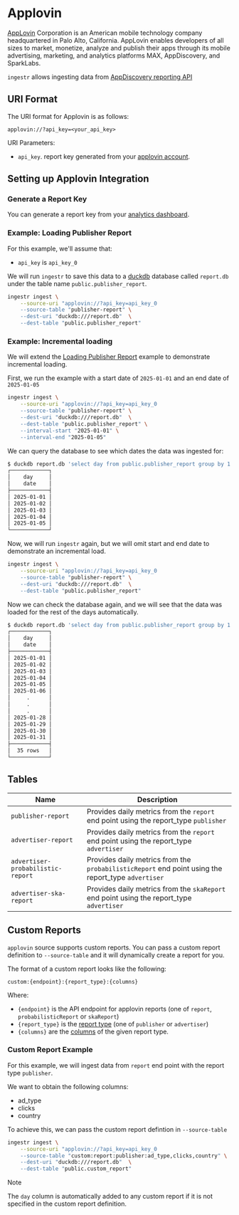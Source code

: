 # Applovin
[AppLovin](https://www.applovin.com/) Corporation is an American mobile technology company headquartered in Palo Alto, California. AppLovin enables developers of all sizes to market, monetize, analyze and publish their apps through its mobile advertising, marketing, and analytics platforms MAX, AppDiscovery, and SparkLabs.

`ingestr` allows ingesting data from [AppDiscovery reporting API](https://developers.applovin.com/en/app-discovery/api/reporting-api/)

## URI Format

The URI format for Applovin is as follows:
```
applovin://?api_key=<your_api_key>
```

URI Parameters:
* `api_key`. report key generated from your [applovin account](https://www.applovin.com/analytics#keys).

## Setting up Applovin Integration

### Generate a Report Key
You can generate a report key from your [analytics dashboard](https://www.applovin.com/analytics#keys).

### Example: Loading Publisher Report

For this example, we'll assume that:
* `api_key` is `api_key_0`

We will run `ingestr` to save this data to a [duckdb](https://duckdb.org/) database called `report.db` under the table name `public.publisher_report`.

```sh
ingestr ingest \
    --source-uri "applovin://?api_key=api_key_0
    --source-table "publisher-report" \
    --dest-uri "duckdb:///report.db"  \
    --dest-table "public.publisher_report" 
```

### Example: Incremental loading

We will extend the [Loading Publisher Report](#example-loading-publisher-report) example to demonstrate incremental loading.

First, we run the example with a start date of `2025-01-01` and an end date of `2025-01-05`

```sh
ingestr ingest \
    --source-uri "applovin://?api_key=api_key_0
    --source-table "publisher-report" \
    --dest-uri "duckdb:///report.db"  \
    --dest-table "public.publisher_report" \
    --interval-start "2025-01-01" \
    --interval-end "2025-01-05" 
```

We can query the database to see which dates the data was ingested for:

```sh
$ duckdb report.db 'select day from public.publisher_report group by 1'
┌────────────┐
│    day     │
│    date    │
├────────────┤
│ 2025-01-01 │
│ 2025-01-02 │
│ 2025-01-03 │
│ 2025-01-04 │
│ 2025-01-05 │
└────────────┘
```
Now, we will run `ingestr` again, but we will omit start and end date to demonstrate an incremental load.

```sh
ingestr ingest \
    --source-uri "applovin://?api_key=api_key_0
    --source-table "publisher-report" \
    --dest-uri "duckdb:///report.db"  \
    --dest-table "public.publisher_report" 
```

Now we can check the database again, and we will see that the data was loaded for the rest of the days automatically.
```sh
$ duckdb report.db 'select day from public.publisher_report group by 1'
┌────────────┐
│    day     │
│    date    │
├────────────┤
│ 2025-01-01 │
│ 2025-01-02 │
│ 2025-01-03 │
│ 2025-01-04 │
│ 2025-01-05 │
│ 2025-01-06 │
│     .      │
│     .      │
│     .      │
│ 2025-01-28 │
│ 2025-01-29 │
│ 2025-01-30 │
│ 2025-01-31 │
├────────────┤
│  35 rows   │
└────────────┘
```

## Tables

| Name | Description |
| --- | --- |
| `publisher-report` | Provides daily metrics from the `report` end point using the report_type `publisher` |
| `advertiser-report` | Provides daily metrics from the `report` end point using the report_type `advertiser`|
| `advertiser-probabilistic-report` | Provides daily metrics from the `probabilisticReport` end point using the report_type `advertiser` |
| `advertiser-ska-report` | Provides daily metrics from the `skaReport` end point using the report_type `advertiser` |

## Custom Reports

`applovin` source supports custom reports. You can pass a custom report definition to `--source-table` and it will dynamically create a report for you.

The format of a custom report looks like the following:
```
custom:{endpoint}:{report_type}:{columns}
```
Where:
* `{endpoint}` is the API endpoint for applovin reports (one of `report`, `probabilisticReport` or `skaReport`)
* `{report_type}` is the [report type](https://developers.applovin.com/en/app-discovery/api/reporting-api#required-parameters) (one of `publisher` or `advertiser`)
* `{columns}` are the [columns](https://developers.applovin.com/en/app-discovery/api/reporting-api#required-parameters) of the given report type.


### Custom Report Example
For this example, we will ingest data from `report` end point with the report type `publisher`.

We want to obtain the following columns:
* ad_type
* clicks
* country

To achieve this, we can pass the custom report defintion in `--source-table`

```sh
ingestr ingest \
    --source-uri "applovin://?api_key=api_key_0
    --source-table "custom:report:publisher:ad_type,clicks,country" \
    --dest-uri "duckdb:///report.db"  \
    --dest-table "public.custom_report" 
```

> [!NOTE]
> The `day` column is automatically added to any custom report if it is not specified in the custom report definition.